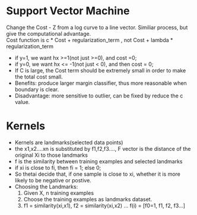 # Support Vector Machine
Change the Cost - Z from a log curve to a line vector. Similiar process, but give the computational advantage.  
Cost function is c * Cost + regularization_term , not Cost + lambda * regularization_term  
* if y=1, we want hx >=1(not just >=0), and cost =0;
* if y=0, we want hx <= -1(not just < 0), and then cost = 0;
* If C is large, the Cost term should be extremely small in order to make the total cost small. 
* Benefits: produce larger margin classifier, thus more reasonable when boundary is clear.
* Disadvantage: more sensitive to outlier, can be fixed by reduce the c value.

# Kernels
* Kernels are landmarks(selected data points)
* the x1,x2....xn is substituted by f1,f2,f3...., F vector is the distance of the original Xi to those landmarks
* f is the similarity between training examples and selected landmarks
* if xi is close to fi, then fi = 1; else 0;
* So thetai decide that, if one sample is close to xi, whether it is more likely to be negative or postive.
* Choosing the Landmarks:
  1. Given X, n training examples
  2. Choose the training examples as landmarks dataset.
  3. f1 = similarity(xi,x1), f2 = similarity(xi,x2) ... f(i) = [f0=1, f1, f2, f3...]
  
